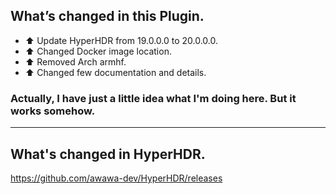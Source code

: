 ## What’s changed in this Plugin.

- ⬆️ Update HyperHDR from 19.0.0.0 to 20.0.0.0.
- ⬆️ Changed Docker image location.
- ⬆️ Removed Arch armhf.
- ⬆️ Changed few documentation and details.

### Actually, I have just a little idea what I'm doing here. But it works somehow.

***

## What's changed in HyperHDR.

  https://github.com/awawa-dev/HyperHDR/releases
